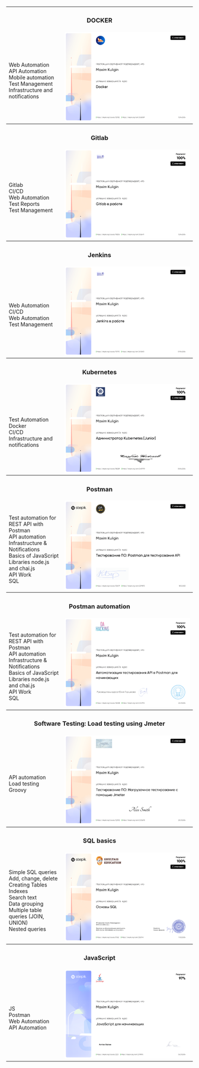 <table>
  <tr>
    <th colspan="2" style="text-align:center;"><h3>DOCKER</h3></th>
  </tr>
  <tr>
    <td width="30%">
<br>Web Automation
<br>API Automation
<br>Mobile automation
<br>Test Management
<br>Infrastructure and notifications

  </td>
    <td width="70%">
      <img src="image/docker-1.png" width="100%" title="Docker">
    </td>
  </tr>
  
  <tr>
    <th colspan="2" style="text-align:center;"><h3>Gitlab</h3></th>
  </tr>
  <tr>
    <td width="30%">

<br>Gitlab
<br>CI/CD
<br>Web Automation
<br>Test Reports
<br>Test Management

  </td>
    <td width="70%">
      <img src="image/gitlab-1.png" width="100%" title="Gitlab">
  </td>
  </tr>
  
  <tr>
    <th colspan="2" style="text-align:center;"><h3>Jenkins</h3></th>
  </tr>
  <tr>
    <td width="30%">

<br>Web Automation
<br>CI/CD
<br>Web Automation
<br>Test Management

  </td>
    <td width="70%">
      <img src="image/jenkins-1.png" width="100%" title="Jenkins">
    </td>
  </tr>
  
  <tr>
    <th colspan="2" style="text-align:center;"><h3>Kubernetes</h3></th>
  </tr>
  <tr>
    <td width="30%">

<br>Test Automation
<br>Docker 
<br>CI/CD
<br>Infrastructure and notifications

  </td>
    <td width="70%">
      <img src="image/k8s-1.png" width="100%" title="Kubernetes">
    </td>
  </tr>
  
  <tr>
    <th colspan="2" style="text-align:center;"><h3>Postman</h3></th>
  </tr>
  <tr>
    <td width="30%">

<br>Test automation for REST API with Postman
<br>API automation
<br>Infrastructure & Notifications
<br>Basics of JavaScript
<br>Libraries node.js and chai.js
<br>API Work
<br>SQL

  </td>
    <td width="70%">
      <img src="image/postman-1.png" width="100%" title="Postman">
    </td>
  </tr>

   <tr>
    <th colspan="2" style="text-align:center;"><h3>Postman automation</h3></th>
  </tr>
  <tr>
    <td width="30%">

<br>Test automation for REST API with Postman
<br>API automation
<br>Infrastructure & Notifications
<br>Basics of JavaScript
<br>Libraries node.js and chai.js
<br>API Work
<br>SQL

  </td>
    <td width="70%">
      <img src="image/postman_automation-1.png" width="100%" title="Postman automation">
    </td>
  </tr>
  
  <tr>
    <th colspan="2" style="text-align:center;"><h3>Software Testing: Load testing using Jmeter</h3></th>
  </tr>
  <tr>
    <td width="30%">

<br>API automation
<br>Load testing
<br>Groovy

  </td>
    <td width="70%">
      <img src="image/nt jmeter-1.png" width="100%" title="Jmeter">
    </td>
  </tr>
  
  <tr>
    <th colspan="2" style="text-align:center;"><h3>SQL basics</h3></th>
  </tr>
  <tr>
    <td width="30%">

<br>Simple SQL queries
<br>Add, change, delete
<br>Creating Tables
<br>Indexes
<br>Search text
<br>Data grouping
<br>Multiple table queries (JOIN, UNION)
<br>Nested queries

  </td>
    <td width="70%">
      <img src="image/sql-1.png" width="100%" title="SQL">
    </td>
  </tr>
  
 <tr>
    <th colspan="2" style="text-align:center;"><h3>JavaScript</h3></th>
  </tr>
  <tr>
    <td width="30%">

<br>JS
<br>Postman
<br>Web Automation
<br>API Automation

  </td>
    <td width="70%">
      <img src="image/js-1.png" width="100%" title="JavaScript">
    </td>
  </tr>
  
</table>
